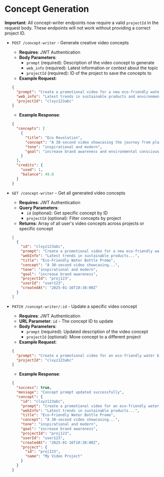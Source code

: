 # Concept Generation

**Important**: All concept-writer endpoints now require a valid `projectId` in the request body. These endpoints will not work without providing a correct project ID.

- `POST /concept-writer` - Generate creative video concepts
  - **Requires**: JWT Authentication
  - **Body Parameters**:
    - `prompt` (required): Description of the video concept to generate
    - `web_info` (required): Latest information or context about the topic
    - `projectId` (required): ID of the project to save the concepts to
  - **Example Request**:

  ```json
  {
    "prompt": "Create a promotional video for a new eco-friendly water bottle",
    "web_info": "Latest trends in sustainable products and environmental awareness campaigns",
    "projectId": "clxyz123abc"
  }
  ```

  - **Example Response**:

  ```json
  {
    "concepts": [
      {
        "title": "Eco Revolution",
        "concept": "A 30-second video showcasing the journey from plastic waste to pure hydration",
        "tone": "inspirational and modern",
        "goal": "increase brand awareness and environmental consciousness"
      }
    ],
    "credits": {
      "used": 1,
      "balance": 49.0
    }
  }
  ```

- `GET /concept-writer` - Get all generated video concepts
  - **Requires**: JWT Authentication
  - **Query Parameters**:
    - `id` (optional): Get specific concept by ID
    - `projectId` (optional): Filter concepts by project
  - **Returns**: Array of all user's video concepts across projects or specific concept

  ```json
  [
    {
      "id": "clxyz123abc",
      "prompt": "Create a promotional video for a new eco-friendly water bottle",
      "webInfo": "Latest trends in sustainable products...",
      "title": "Eco-Friendly Water Bottle Promo",
      "concept": "A 30-second video showcasing...",
      "tone": "inspirational and modern",
      "goal": "increase brand awareness",
      "projectId": "proj123",
      "userId": "user123",
      "createdAt": "2025-01-16T10:30:00Z"
    }
  ]
  ```

- `PATCH /concept-writer/:id` - Update a specific video concept
  - **Requires**: JWT Authentication
  - **URL Parameter**: `id` - The concept ID to update
  - **Body Parameters**:
    - `prompt` (required): Updated description of the video concept
    - `projectId` (optional): Move concept to a different project
  - **Example Request**:

  ```json
  {
    "prompt": "Create a promotional video for an eco-friendly water bottle focusing on health benefits for athletes",
    "projectId": "clxyz123abc"
  }
  ```

  - **Example Response**:

  ```json
  {
    "success": true,
    "message": "Concept prompt updated successfully",
    "concept": {
      "id": "clxyz123abc",
      "prompt": "Create a promotional video for an eco-friendly water bottle focusing on health benefits for athletes",
      "webInfo": "Latest trends in sustainable products...",
      "title": "Eco-Friendly Water Bottle Promo",
      "concept": "A 30-second video showcasing...",
      "tone": "inspirational and modern",
      "goal": "increase brand awareness",
      "projectId": "proj123",
      "userId": "user123",
      "createdAt": "2025-01-16T10:30:00Z",
      "project": {
        "id": "proj123",
        "name": "My Video Project"
      }
    }
  }
  ```
